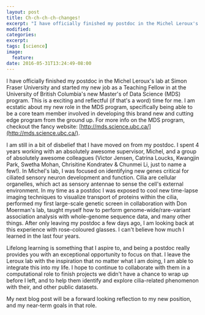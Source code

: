 ```yaml
---
layout: post
title: Ch-ch-ch-ch-changes!
excerpt: "I have officially finished my postdoc in the Michel Leroux's lab at Simon Fraser University and started my new job as a Teaching Fellow in at the University of British Columbia's new Master's of Data Science (MDS) program."
modified:
categories:
excerpt:
tags: [science]
image:
  feature:
date: 2016-05-31T13:24:49-08:00
---
```


I have officially finished my postdoc in the Michel Leroux's lab at Simon Fraser 
University and started my new job as a Teaching Fellow in at the University of British 
Columbia's new Master's of Data Science (MDS) program. This is a exciting and reflectful
(if that's a word) time for me. I am ecstatic about my new role in the MDS program,
specifically being able to be a core team member involved in developing this  brand new and cutting edge
program from the ground up. For more info on the MDS program, checkout the fancy website: [http://mds.science.ubc.ca/](http://mds.science.ubc.ca/). 

I am still in a bit of disbelief that I have moved on from my postdoc.
I spent 4 years working with an absolutely awesome supervisor, Michel, and a group of
absolutely awesome colleagues (Victor Jensen, Catrina Loucks, Kwangjin Park, Swetha Mohan,
Chrisitine Kondratev & Chunmei Li, just to name a few!). In Michel's lab, I was focused on
identifying new genes critical for ciliated sensory neuron development and function. Cilia
are cellular organelles, which act as sensory antennae to sense the cell's external 
environment. In my time as a postdoc I was exposed to cool new time-lapse imaging techniques
to visualize transport of proteins within the cilia, performed my first large-scale 
genetic screen in collaboration with Don Moerman's lab, taught myself how to perform 
genome-wide/rare-variant association analysis with whole-genome sequence data, and many
other things. After only leaving my postdoc a few days ago, I am looking back at this 
experience with rose-coloured glasses. I can't believe how much I learned in the last four
years. 

Lifelong learning is something that I aspire to, and being a postdoc really provides you 
with an exceptional opportunity to focus on that. I leave the Leroux lab with the inspiration
that no matter what I am doing, I am able to integrate this into my life. I hope to 
continue to collaborate with them in a computational role to finish projects we didn't have a 
chance to wrap up before I left, and to help them identify and explore cilia-related 
phenomenon with their, and other public datasets.

My next blog post will be a forward looking reflection to my new position, and my 
near-term goals in that role.
